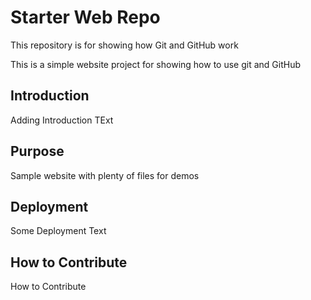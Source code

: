 # Starter Web Repo

This repository is for showing how Git and GitHub work

This is a simple website project for showing how to use git and GitHub

## Introduction

Adding Introduction TExt

## Purpose

Sample website with plenty of files for demos

## Deployment

Some Deployment Text

## How to Contribute

How to Contribute